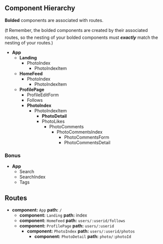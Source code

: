 ## Component Hierarchy

**Bolded** components are associated with routes.

(:exclamation: Remember, the bolded components are created by their
associated routes, so the nesting of your bolded components must
_**exactly**_ match the nesting of your routes.)

* **App**
  * **Landing**
    * PhotoIndex
      * PhotoIndexItem
  * **HomeFeed**
    * PhotoIndex
      * PhotoIndexItem
  * **ProfilePage**
    * ProfileEditForm
    * Follows
    * **PhotoIndex**
      * PhotoIndexItem
        * **PhotoDetail**
        * PhotoLikes
          * PhotoComments
            * PhotoCommentsIndex
              * PhotoCommentsForm
              * PhotoCommentsDetail

### Bonus
* **App**
  * Search
  * SearchIndex
  * Tags

## Routes

* **component:** `App` **path:** `/`
  * **component:** `Landing` **path:** index
  * **component:** `HomeFeed` **path:** `users/:userid/follows`
  * **component:** `ProfilePage` **path:** `users/:userid`
    * **component:** `PhotoIndex` **path:** `users/:userid/photos`
      * **component:** `PhotoDetail` **path:** `photo/:photoId`
